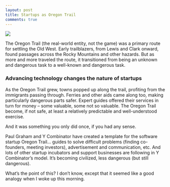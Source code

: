 ```yaml
---
layout: post
title: Startups as Oregon Trail
comments: true
---
```


![]({{site.url}}/assets/images/dysentery.jpg)

The Oregon Trail (the real-world entity, not the game) was a primary route for settling the Old West. Early trailblazers, from Lewis and Clark onward, found passages across the Rocky Mountains and other hazards. But as more and more traveled the route, it transitioned from being an unknown and dangerous task to a well-known and dangerous task.


### Advancing technology changes the nature of startups

As the Oregon Trail grew, towns popped up along the trail, profiting from the immigrants passing through. Ferries and other aids came along too, making particularly dangerous parts safer. Expert guides offered their services in turn for money – some valuable, some not so valuable. The Oregon Trail become, if not safe, at least a relatively predictable and well-understood exercise.

And it was something you only did once, if you had any sense.

Paul Graham and Y Combinator have created a template for the software startup Oregon Trail… guides to solve difficult problems (finding co-founders, meeting investors), advertisement and communication, etc. And lots of other startup incubators and support businesses are following in Y Combinator’s model. It’s becoming civilized, less dangerous (but still dangerous).

What’s the point of this? I don’t know, except that it seemed like a good analogy when I woke up this morning.
